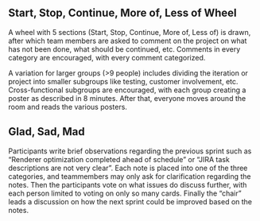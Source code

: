 ## Start, Stop, Continue, More of, Less of Wheel

A wheel with 5 sections (Start, Stop, Continue, More of, Less of) is drawn, after which team members are asked to comment on the project on what has not been done, what should be continued, etc. Comments in every category are encouraged, with every comment categorized.

A variation for larger groups (>9 people) includes dividing the iteration or project into smaller subgroups like testing, customer involvement, etc. Cross-functional subgroups are encouraged, with each group creating a poster as described in 8 minutes. After that, everyone moves around the room and reads the various posters.


## Glad, Sad, Mad

Participants write brief observations regarding the previous sprint such as “Renderer optimization completed ahead of schedule” or “JIRA task descriptions are not very clear”. Each note is placed into one of the three categories, and teammembers may only ask for clarification regarding the notes. Then the participants vote on what issues do discuss further, with each person limited to voting on only so many cards. Finally the “chair” leads a discussion on how the next sprint could be improved based on the notes.
